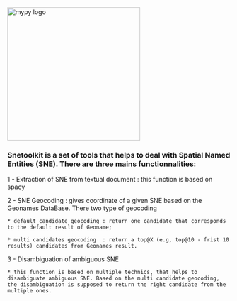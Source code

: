<img src="http://mypy-lang.org/static/mypy_light.svg" alt="mypy logo" width="300px"/>


### Snetoolkit is a set of tools that helps to deal with Spatial Named Entities (SNE). There are three mains functionnalities:


1 -  Extraction of SNE from textual document : this function is based on spacy

2 -  SNE Geocoding : gives coordinate of a given SNE based on the Geonames DataBase. There two type of geocoding 

    * default candidate geocoding : return one candidate that corresponds to the default result of Geoname;
    
    * multi candidates geocoding  : return a top@X (e.g, top@10 - frist 10 results) candidates from Geonames result.
     
3 -  Disambiguation of ambiguous SNE

    * this function is based on multiple technics, that helps to disambiguate ambiguous SNE. Based on the multi candidate geocoding, the disambiguation is supposed to return the right candidate from the multiple ones.


